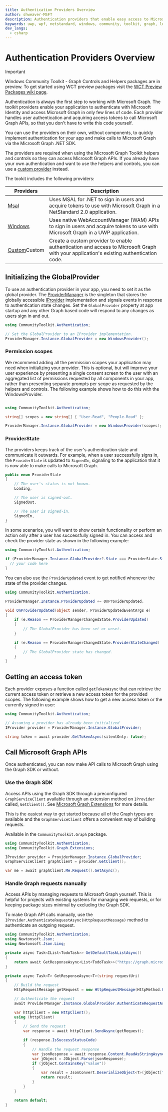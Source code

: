```yaml
---
title: Authentication Providers Overview
author: shweaver-MSFT
description: Authentication providers that enable easy access to Microsoft Graph APIs.
keywords: uwp, wpf, netstandard, windows, community, toolkit, graph, login, authentication, provider, providers, identity, msa, wam
dev_langs:
  - csharp
---
```


# Authentication Providers Overview

> [!IMPORTANT]
> Windows Community Toolkit - Graph Controls and Helpers packages are in preview. To get started using WCT preview packages visit the [WCT Preview Packages wiki page](https://aka.ms/wct/wiki/previewpackages).

Authentication is always the first step to working with Microsoft Graph. The toolkit providers enable your application to authenticate with Microsoft Identity and access Microsoft Graph in only few lines of code. Each provider handles user authentication and acquiring access tokens to call Microsoft Graph APIs, so that you don't have to write this code yourself.

You can use the providers on their own, without components, to quickly implement authentication for your app and make calls to Microsoft Graph via the Microsoft Graph .NET SDK.

The providers are required when using the Microsoft Graph Toolkit helpers and controls so they can access Microsoft Graph APIs. If you already have your own authentication and want to use the helpers and controls, you can use a [custom provider](./custom.md) instead.

The tookit includes the following providers:

| Providers | Description |
| -- | -- |
| [Msal](./msal.md) | Uses MSAL for .NET to sign in users and acquire tokens to use with Microsoft Graph in a NetStandard 2.0 application. |
| [Windows](./windows.md) | Uses native WebAccountManager (WAM) APIs to sign in users and acquire tokens to use with Microsoft Graph in a UWP application. |
| [Custom](./custom.md)Custom | Create a custom provider to enable authentication and access to Microsoft Graph with your application's existing authentication code. |

## Initializing the GlobalProvider

To use an authentication provider in your app, you need to set it as the global provider. The [ProviderManager](./ProviderManager.md) is the singleton that stores the globally accessible [IProvider](./custom.md) implementation and signals events in response to authentication state changes.
Set the `GlobalProvider` property at app startup and any other Graph based code will respond to any changes as users sign in and out.

```csharp
using CommunityToolkit.Authentication;

// Set the GlobalProvider to an IProvider implementation.
ProviderManager.Instance.GlobalProvider = new WindowsProvider();
```

### Permission scopes

We recommend adding all the permission scopes your application may need when initializing your provider. This is optional, but will improve your user experience by presenting a single consent screen to the user with an aggregated list of permissions requested by all components in your app, rather than presenting separate prompts per scope as requested by the helpers and controls. The following example shows how to do this with the WindowsProvider.

```csharp

using CommunityToolkit.Authentication;

string[] scopes = new string[] { "User.Read", "People.Read" };

ProviderManager.Instance.GlobalProvider = new WindowsProvider(scopes);
```

### ProviderState

The providers keeps track of the user's authentication state and communicate it outwards. For example, when a user successfully signs in, the `ProviderState` is updated to `SignedIn`, signaling to the application that it is now able to make calls to Microsoft Graph.

```csharp
public enum ProviderState
{
    // The user's status is not known.
    Loading,

    // The user is signed-out.
    SignedOut,

    // The user is signed-in.
    SignedIn,
}
```

In some scenarios, you will want to show certain functionality or perform an action only after a user has successfully signed in. You can access and check the provider state as shown in the following example:

```csharp
using CommunityToolkit.Authentication;

if (ProviderManager.Instance.GlobalProvider?.State === ProviderState.SignedIn) {
  // your code here
}
```

You can also use the `ProviderUpdated` event to get notified whenever the state of the provider changes.

```csharp
using CommunityToolkit.Authentication;

ProviderManager.Instance.ProviderUpdated += OnProviderUpdated;

void OnProviderUpdated(object sender, ProviderUpdatedEventArgs e)
{
    if (e.Reason == ProviderManagerChangedState.ProviderUpdated)
    {
        // The GlobalProvider has been set or unset.
    }

    if (e.Reason == ProviderManagerChangedState.ProviderStateChanged)
    {
        // The GlobalProvider state has changed.
    }
}
```

## Getting an access token

Each provider exposes a function called `getTokenAsync` that can retrieve the current access token or retrieve a new access token for the provided scopes. The following example shows how to get a new access token or the currently signed in user:

```csharp
using CommunityToolkit.Authentication;

// Assuming a provider has already been initialized
IProvider provider = ProviderManager.Instance.GlobalProvider;

string token = await provider.GetTokenAsync(silentOnly: false);
```

## Call Microsoft Graph APIs

Once authenticated, you can now make API calls to Microsoft Graph using the Graph SDK or without. 

### Use the Graph SDK 

Access APIs using the Graph SDK through a preconfigured `GraphServiceClient` available through an extension method on `IProvider` called, `GetClient()`.
See [Microsoft Graph Extensions](../helpers/extensions.md) for more details.

This is the easiest way to get started because all of the Graph types are available and the `GraphServiceClient` offers a convenient way of building requests.

Available in the `CommunityToolkit.Graph` package.

```csharp
using CommunityToolkit.Authentication;
using CommunityToolkit.Graph.Extensions;

IProvider provider = ProviderManager.Instance.GlobalProvider;
GraphServiceClient graphClient = provider.GetClient();

var me = await graphClient.Me.Request().GetAsync();
```

### Handle Graph requests manually

Access APIs by managing requests to Microsoft Graph yourself. This is helpful for projects with existing systems for managing web requests, or for keeping package sizes minimal by excluding the Graph SDK.

To make Graph API calls manually, use the `IProvider.AuthenticateRequestAsync(HttpRequestMessage)` method to authenticate an outgoing request.

```csharp
using CommunityToolkit.Authentication;
using Newtonsoft.Json;
using Newtonsoft.Json.Linq;

private async Task<IList<TodoTask>> GetDefaultTaskListAsync()
{
    return await GetResponseAsync<List<TodoTask>>("https://graph.microsoft.com/v1.0/me/todo/lists/tasks/tasks");
}

private async Task<T> GetResponseAsync<T>(string requestUri)
{
    // Build the request
    HttpRequestMessage getRequest = new HttpRequestMessage(HttpMethod.Get, requestUri);

    // Authenticate the request
    await ProviderManager.Instance.GlobalProvider.AuthenticateRequestAsync(getRequest);

    var httpClient = new HttpClient();
    using (httpClient)
    {
        // Send the request
        var response = await httpClient.SendAsync(getRequest);

        if (response.IsSuccessStatusCode)
        {
            // Handle the request response
            var jsonResponse = await response.Content.ReadAsStringAsync();
            var jObject = JObject.Parse(jsonResponse);
            if (jObject.ContainsKey("value"))
            {
                var result = JsonConvert.DeserializeObject<T>(jObject["value"].ToString());
                return result;
            }
        }
    }

    return default;
}
```